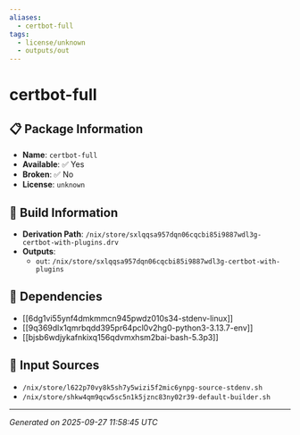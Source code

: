 ```yaml
---
aliases:
  - certbot-full
tags:
  - license/unknown
  - outputs/out
---
```


# certbot-full

## 📋 Package Information

- **Name**: `certbot-full`
- **Available**: ✅ Yes
- **Broken**: ✅ No
- **License**: `unknown`

## 🔧 Build Information

- **Derivation Path**: `/nix/store/sxlqqsa957dqn06cqcbi85i9887wdl3g-certbot-with-plugins.drv`
- **Outputs**:
  - `out`:  `/nix/store/sxlqqsa957dqn06cqcbi85i9887wdl3g-certbot-with-plugins`

## 🔗 Dependencies

- [[6dg1vi55ynf4dmkmmcn945pwdz010s34-stdenv-linux]]
- [[9q369dlx1qmrbqdd395pr64pcl0v2hg0-python3-3.13.7-env]]
- [[bjsb6wdjykafnkixq156qdvmxhsm2bai-bash-5.3p3]]

## 📁 Input Sources

- `/nix/store/l622p70vy8k5sh7y5wizi5f2mic6ynpg-source-stdenv.sh`
- `/nix/store/shkw4qm9qcw5sc5n1k5jznc83ny02r39-default-builder.sh`

---
*Generated on 2025-09-27 11:58:45 UTC*
